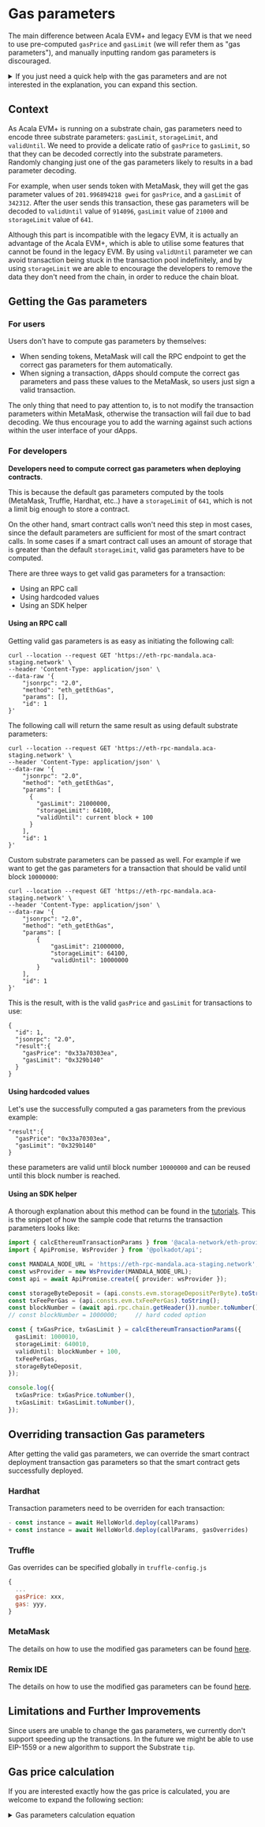 # Gas parameters

The main difference between Acala EVM+ and legacy EVM is that we need to use pre-computed `gasPrice` and `gasLimit` (we will refer them as "gas parameters"), and manually inputting random gas parameters is discouraged.

<details>

<summary>If you just need a quick help with the gas parameters and are not interested in the explanation, you can expand this section.</summary>

Most of the gas parameter issues that you might encounter, can be solved in two steps:

1. Get valid gas parameters:

```shell
curl --location --request GET 'https://eth-rpc-mandala.aca-staging.network' \
--header 'Content-Type: application/json' \
--data-raw '{
    "jsonrpc": "2.0",
    "method": "eth_getEthGas",
    "params": [],
    "id": 1
}'
```

2\. Override your transaction parameters with the ones returned as a result of this call.

</details>

## Context

As Acala EVM+ is running on a substrate chain, gas parameters need to encode three substrate parameters: `gasLimit`, `storageLimit`, and `validUntil`. We need to provide a delicate ratio of `gasPrice` to `gasLimit`, so that they can be decoded correctly into the substrate parameters. Randomly changing just one of the gas parameters likely to results in a bad parameter decoding.

For example, when user sends token with MetaMask, they will get the gas parameter values of  `201.996894218 gwei` for `gasPrice`, and a `gasLimit` of `342312`. After the user sends this transaction, these gas parameters will be decoded to `validUntil` value of `914096`, `gasLimit` value of `21000` and `storageLimit` value of `641`.

Although this part is incompatible with the legacy EVM, it is actually an advantage of the Acala EVM+, which is able to utilise some features that cannot be found in the legacy EVM. By using `validUntil` parameter we can avoid transaction being stuck in the transaction pool indefinitely, and by using `storageLimit` we are able to encourage the developers to remove the data they don't need from the chain, in order to reduce the chain bloat.

## Getting the Gas parameters

### For users

Users don't have to compute gas parameters by themselves:

* When sending tokens, MetaMask will call the RPC endpoint to get the correct gas parameters for them automatically.
* When signing a transaction, dApps should compute the correct gas parameters and pass these values to the MetaMask, so users just sign a valid transaction.

The only thing that need to pay attention to, is to not modify the transaction parameters within MetaMask, otherwise the transaction will fail due to bad decoding. We thus encourage you to add the warning against such actions within the user interface of your dApps.

### For developers

**Developers need to compute correct gas parameters when deploying contracts**.

This is because the default gas parameters computed by the tools (MetaMask, Truffle, Hardhat, etc..) have a `storageLimit` of `641`, which is not a limit big enough to store a contract.

On the other hand, smart contract calls won't need this step in most cases, since the default parameters are sufficient for most of the smart contract calls. In some cases if a smart contract call uses an amount of storage that is greater than the default `storageLimit`, valid gas parameters have to be computed.

There are three ways to get valid gas parameters for a transaction:

* Using an RPC call
* Using hardcoded values
* Using an SDK helper

#### **Using an RPC call**

Getting valid gas parameters is as easy as initiating the following call:

```shell
curl --location --request GET 'https://eth-rpc-mandala.aca-staging.network' \
--header 'Content-Type: application/json' \
--data-raw '{
    "jsonrpc": "2.0",
    "method": "eth_getEthGas",
    "params": [],
    "id": 1
}'
```

The following call will return the same result as using default substrate parameters:

```shell
curl --location --request GET 'https://eth-rpc-mandala.aca-staging.network' \
--header 'Content-Type: application/json' \
--data-raw '{
    "jsonrpc": "2.0",
    "method": "eth_getEthGas",
    "params": [
      {
        "gasLimit": 21000000,
        "storageLimit": 64100,
        "validUntil": current block + 100
      }
    ],
    "id": 1
}'
```

Custom substrate parameters can be passed as well. For example if we want to get the gas parameters for a transaction that should be valid until block `10000000`:

```shell
curl --location --request GET 'https://eth-rpc-mandala.aca-staging.network' \
--header 'Content-Type: application/json' \
--data-raw '{
    "jsonrpc": "2.0",
    "method": "eth_getEthGas",
    "params": [
        {
            "gasLimit": 21000000,
            "storageLimit": 64100,
            "validUntil": 10000000
        }
    ],
    "id": 1
}'
```

This is the result, with is the valid `gasPrice` and `gasLimit` for transactions to use:

```json5
{
  "id": 1,
  "jsonrpc": "2.0",
  "result":{
    "gasPrice": "0x33a70303ea",
    "gasLimit": "0x329b140"
  }
}
```

#### **Using hardcoded values**

Let's use the successfully computed a gas parameters from the previous example:

```json5
"result":{
  "gasPrice": "0x33a70303ea",
  "gasLimit": "0x329b140"
}
```

these parameters are valid until block number `10000000` and can be reused until this block number is reached.

#### **Using an SDK helper**

A thorough explanation about this method can be found in the [tutorials](broken-reference). This is the snippet of how the sample code that returns the transaction parameters looks like:

```typescript
import { calcEthereumTransactionParams } from '@acala-network/eth-providers';
import { ApiPromise, WsProvider } from '@polkadot/api';

const MANDALA_NODE_URL = 'https://eth-rpc-mandala.aca-staging.network';
const wsProvider = new WsProvider(MANDALA_NODE_URL);
const api = await ApiPromise.create({ provider: wsProvider });

const storageByteDeposit = (api.consts.evm.storageDepositPerByte).toString();
const txFeePerGas = (api.consts.evm.txFeePerGas).toString();
const blockNumber = (await api.rpc.chain.getHeader()).number.toNumber();
// const blockNumber = 1000000;     // hard coded option

const { txGasPrice, txGasLimit } = calcEthereumTransactionParams({
  gasLimit: 1000010,
  storageLimit: 640010,
  validUntil: blockNumber + 100,
  txFeePerGas,
  storageByteDeposit,
});

console.log({
  txGasPrice: txGasPrice.toNumber(),
  txGasLimit: txGasLimit.toNumber(),
});
```

## Overriding transaction Gas parameters

After getting the valid gas parameters, we can override the smart contract deployment transaction gas parameters so that the smart contract gets successfully deployed.

### Hardhat

Transaction parameters need to be overriden for each transaction:

```typescript
- const instance = await HelloWorld.deploy(callParams)
+ const instance = await HelloWorld.deploy(callParams, gasOverrides)
```

### Truffle

Gas overrides can be specified globally in `truffle-config.js`

```javascript
{
  ...
  gasPrice: xxx,
  gas: yyy,
}
```

### MetaMask

The details on how to use the modified gas parameters can be found [here](../tooling/metamask/).

### Remix IDE

The details on how to use the modified gas parameters can be found [here](../tooling/remix-ide/).

## Limitations and Further Improvements

Since users are unable to change the gas parameters, we currently don't support speeding up the transactions. In the future we might be able to use EIP-1559 or a new algorithm to support the Substrate `tip`.

## Gas price calculation

If you are interested exactly how the gas price is calculated, you are welcome to expand the following section:

<details>

<summary>Gas parameters calculation equation</summary>

* User Inputs
  * `gas_limit`
  * `storage_byte_limit`
  * `valid_until`
    * Block number

<!---->

* Tx data
  * `tx_gas_price`
  * `tx_gas_limit`

<!---->

* User input to tx data
  * `block_period = valid_until / 30`
    * `storage_entry_limit = storage_byte_limit / 64`
      * storage\_count\_limit is u16
      * max value 0xffff = 4194240 bytes = 4MB
  * `storage_byte_deposit = 100000000000000`
  * `storage_entry_deposit = storage_byte_deposit * 64`
  * `tx_fee_per_gas = 200000000000`
  * `tx_gas_price = tx_fee_per_gas + block_period << 16 + storage_entry_limit`
  * `tx_gas_limit = gas_limit + storage_entry_limit * storage_entry_deposit / tx_fee_per_gas`

<!---->

* Tx data to user input
  * `storage_entry_limit = tx_gas_price | 0xffff`
  * `block_period = (tx_gas_price - stroage_entry_limit - tx_fee_per_gas) >> 16`
  * `valid_until = block_period * 30`
  * `gas_limit = tx_gas_limit - storage_entry_limit * storage_entry_deposit / tx_fee_per_gas`

</details>
